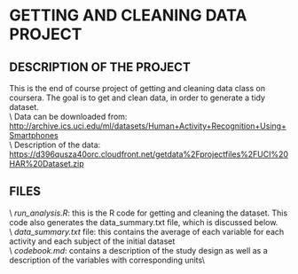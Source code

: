 # GETTING AND CLEANING DATA PROJECT

## DESCRIPTION OF THE PROJECT
This is the end of course project of getting and cleaning data class on coursera. The goal is to get and clean data, in order to generate a tidy dataset.\
\ Data can be downloaded from: http://archive.ics.uci.edu/ml/datasets/Human+Activity+Recognition+Using+Smartphones \
\ Description of the data: https://d396qusza40orc.cloudfront.net/getdata%2Fprojectfiles%2FUCI%20HAR%20Dataset.zip 

## FILES
  \ *run_analysis.R*: this is the R code for getting and cleaning the dataset. This code also generates the data_summary.txt file, which is discussed below.\
  \ *data_summary.txt* file: this contains the average of each variable for each activity and each subject of the initial dataset\
  \ *codebook.md*: contains a description of the study design as well as a description of the variables with corresponding units\


